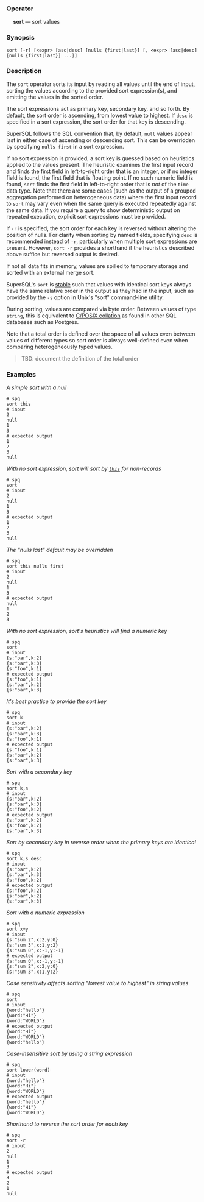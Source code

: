 ### Operator

&emsp; **sort** &mdash; sort values

### Synopsis

```
sort [-r] [<expr> [asc|desc] [nulls {first|last}] [, <expr> [asc|desc] [nulls {first|last}] ...]]
```
### Description

The `sort` operator sorts its input by reading all values until the end of input,
sorting the values according to the provided sort expression(s), and emitting
the values in the sorted order.

The sort expressions act as primary key, secondary key, and so forth. By
default, the sort order is ascending, from lowest value to highest. If
`desc` is specified in a sort expression, the sort order for that key is
descending.

SuperSQL follows the SQL convention that, by default, `null` values appear last
in either case of ascending or descending sort.  This can be overridden
by specifying `nulls first` in a sort expression.

If no sort expression is provided, a sort key is guessed based on heuristics applied
to the values present.
The heuristic examines the first input record and finds the first field in
left-to-right order that is an integer, or if no integer field is found,
the first field that is floating point. If no such numeric field is found, `sort` finds
the first field in left-to-right order that is _not_ of the `time` data type.
Note that there are some cases (such as the output of a grouped aggregation performed on heterogeneous data) where the first input record to `sort`
may vary even when the same query is executed repeatedly against the same data.
If you require a query to show deterministic output on repeated execution,
explicit sort expressions must be provided.

If `-r` is specified, the sort order for each key is reversed without altering
the position of nulls. For clarity
when sorting by named fields, specifying `desc` is recommended instead of `-r`,
particularly when multiple sort expressions are present. However, `sort -r`
provides a shorthand if the heuristics described above suffice but reversed
output is desired.

If not all data fits in memory, values are spilled to temporary storage
and sorted with an external merge sort.

SuperSQL's `sort` is [stable](https://en.wikipedia.org/wiki/Sorting_algorithm#Stability)
such that values with identical sort keys always have the same relative order
in the output as they had in the input, such as provided by the `-s` option in
Unix's "sort" command-line utility.

During sorting, values are compared via byte order.  Between values of type
`string`, this is equivalent to
[C/POSIX collation](https://www.postgresql.org/docs/current/collation.html#COLLATION-MANAGING-STANDARD)
as found in other SQL databases such as Postgres.

Note that a total order is defined over the space of all values even
between values of different types so sort order is always well-defined even
when comparing heterogeneously typed values.

> TBD: document the definition of the total order

### Examples

_A simple sort with a null_
```mdtest-spq
# spq
sort this
# input
2
null
1
3
# expected output
1
2
3
null
```

_With no sort expression, sort will sort by [`this`](../pipeline-model.md#the-special-value-this) for non-records_
```mdtest-spq
# spq
sort
# input
2
null
1
3
# expected output
1
2
3
null
```

_The "nulls last" default may be overridden_
```mdtest-spq
# spq
sort this nulls first
# input
2
null
1
3
# expected output
null
1
2
3
```

_With no sort expression, sort's heuristics will find a numeric key_
```mdtest-spq
# spq
sort
# input
{s:"bar",k:2}
{s:"bar",k:3}
{s:"foo",k:1}
# expected output
{s:"foo",k:1}
{s:"bar",k:2}
{s:"bar",k:3}
```

_It's best practice to provide the sort key_
```mdtest-spq
# spq
sort k
# input
{s:"bar",k:2}
{s:"bar",k:3}
{s:"foo",k:1}
# expected output
{s:"foo",k:1}
{s:"bar",k:2}
{s:"bar",k:3}
```

_Sort with a secondary key_
```mdtest-spq
# spq
sort k,s
# input
{s:"bar",k:2}
{s:"bar",k:3}
{s:"foo",k:2}
# expected output
{s:"bar",k:2}
{s:"foo",k:2}
{s:"bar",k:3}
```

_Sort by secondary key in reverse order when the primary keys are identical_
```mdtest-spq
# spq
sort k,s desc
# input
{s:"bar",k:2}
{s:"bar",k:3}
{s:"foo",k:2}
# expected output
{s:"foo",k:2}
{s:"bar",k:2}
{s:"bar",k:3}
```

_Sort with a numeric expression_
```mdtest-spq
# spq
sort x+y
# input
{s:"sum 2",x:2,y:0}
{s:"sum 3",x:1,y:2}
{s:"sum 0",x:-1,y:-1}
# expected output
{s:"sum 0",x:-1,y:-1}
{s:"sum 2",x:2,y:0}
{s:"sum 3",x:1,y:2}
```

_Case sensitivity affects sorting "lowest value to highest" in string values_
```mdtest-spq
# spq
sort
# input
{word:"hello"}
{word:"Hi"}
{word:"WORLD"}
# expected output
{word:"Hi"}
{word:"WORLD"}
{word:"hello"}
```

_Case-insensitive sort by using a string expression_
```mdtest-spq
# spq
sort lower(word)
# input
{word:"hello"}
{word:"Hi"}
{word:"WORLD"}
# expected output
{word:"hello"}
{word:"Hi"}
{word:"WORLD"}
```

_Shorthand to reverse the sort order for each key_
```mdtest-spq
# spq
sort -r
# input
2
null
1
3
# expected output
3
2
1
null
```
